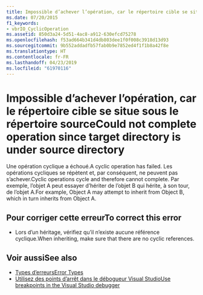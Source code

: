 ```yaml
---
title: Impossible d’achever l’opération, car le répertoire cible se situe sous le répertoire source
ms.date: 07/20/2015
f1_keywords:
- vbrIO_CyclicOperation
ms.assetid: 850d3a24-5d51-4ac8-a912-630efcd75278
ms.openlocfilehash: f53ad664b341d4db803dee1f0f008c3918d13d93
ms.sourcegitcommit: 9b552addadfb57fab0b9e7852ed4f1f1b8a42f8e
ms.translationtype: HT
ms.contentlocale: fr-FR
ms.lasthandoff: 04/23/2019
ms.locfileid: "61970116"
---
```

# <a name="could-not-complete-operation-since-target-directory-is-under-source-directory"></a><span data-ttu-id="97774-102">Impossible d’achever l’opération, car le répertoire cible se situe sous le répertoire source</span><span class="sxs-lookup"><span data-stu-id="97774-102">Could not complete operation since target directory is under source directory</span></span>
<span data-ttu-id="97774-103">Une opération cyclique a échoué.</span><span class="sxs-lookup"><span data-stu-id="97774-103">A cyclic operation has failed.</span></span> <span data-ttu-id="97774-104">Les opérations cycliques se répètent et, par conséquent, ne peuvent pas s’achever.</span><span class="sxs-lookup"><span data-stu-id="97774-104">Cyclic operations cycle and therefore cannot complete.</span></span> <span data-ttu-id="97774-105">Par exemple, l’objet A peut essayer d’hériter de l’objet B qui hérite, à son tour, de l’objet A.</span><span class="sxs-lookup"><span data-stu-id="97774-105">For example, Object A may attempt to inherit from Object B, which in turn inherits from Object A.</span></span>  
  
## <a name="to-correct-this-error"></a><span data-ttu-id="97774-106">Pour corriger cette erreur</span><span class="sxs-lookup"><span data-stu-id="97774-106">To correct this error</span></span>  
  
- <span data-ttu-id="97774-107">Lors d’un héritage, vérifiez qu’il n’existe aucune référence cyclique.</span><span class="sxs-lookup"><span data-stu-id="97774-107">When inheriting, make sure that there are no cyclic references.</span></span>  
  
## <a name="see-also"></a><span data-ttu-id="97774-108">Voir aussi</span><span class="sxs-lookup"><span data-stu-id="97774-108">See also</span></span>

- [<span data-ttu-id="97774-109">Types d’erreurs</span><span class="sxs-lookup"><span data-stu-id="97774-109">Error Types</span></span>](../../visual-basic/programming-guide/language-features/error-types.md)
- [<span data-ttu-id="97774-110">Utilisez des points d’arrêt dans le débogueur Visual Studio</span><span class="sxs-lookup"><span data-stu-id="97774-110">Use breakpoints in the Visual Studio debugger</span></span>](/visualstudio/debugger/using-breakpoints)
